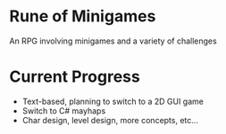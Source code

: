 # Rune of Minigames
An RPG involving minigames and a variety of challenges

# Current Progress
- Text-based, planning to switch to a 2D GUI game
- Switch to C# mayhaps
- Char design, level design, more concepts, etc...

